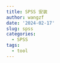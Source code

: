 ```yaml
---
title: SPSS 安装
author: wangzf
date: '2024-02-17'
slug: spss
categories:
  - SPSS
tags:
  - tool
---
```

